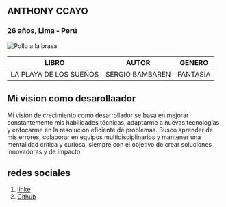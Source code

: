
## ANTHONY CCAYO
### 26 años, Lima - Perú
![Pollo a la brasa](https://scontent.flim10-1.fna.fbcdn.net/v/t1.6435-1/164889275_557911535209634_2981856162231916614_n.jpg?stp=dst-jpg_s160x160_tt6&_nc_cat=103&ccb=1-7&_nc_sid=e99d92&_nc_eui2=AeHnl4dNVhwKnx3lQrlm-QucRf0cmuB8EOxF_Rya4HwQ7OBlsuS5WTUzUBrxVEVWsspzRjUpdRzFIFmi0u1BcQOg&_nc_ohc=WK9oqlHa8dMQ7kNvgFjP7Z2&_nc_oc=Adgqx62W_IQrOmjbsbBvmthcozy2KlM9lxcBFt49YekNpjKO8x9czN7eIkDcx-Qtj5k&_nc_zt=24&_nc_ht=scontent.flim10-1.fna&_nc_gid=AotasYFSLrbmrRqchjwQOcY&oh=00_AYD9Yi8A2Hw4J8pqSFXM9FcAVLFOwL0t-znGetHnfar9KQ&oe=67B67CF2)

| LIBRO | AUTOR | GENERO |
| ----- | :-----: | :------: |
| LA PLAYA DE LOS SUEÑOS | SERGIO BAMBAREN | FANTASIA |
## Mi vision como desarollaador
Mi visión de crecimiento como desarrollador se basa en mejorar constantemente mis habilidades técnicas, adaptarme a nuevas tecnologías y enfocarme en la resolución eficiente de problemas. Busco aprender de mis errores, colaborar en equipos multidisciplinarios y mantener una mentalidad crítica y curiosa, siempre con el objetivo de crear soluciones innovadoras y de impacto.

## redes sociales

1. [linke](https://www.linkedin.com/in/anthony-ccayo-3b715524a/)
2. [Github](https://github.com/ANTHONY109823)
